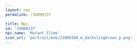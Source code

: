 ```yaml
---
layout: npc
permalink: /34000137

title: Npc
id: '34000137'
npc_name: 'Mutant Slime'
icon_url: 'portrait/mob/21000388_m_darkslingbrown_p.png'
---
```

